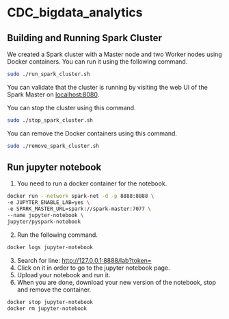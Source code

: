 # CDC_bigdata_analytics

## Building and Running Spark Cluster
We created a Spark cluster with a Master node and two Worker nodes using Docker containers. You can run it using the following command.
```sh
sudo ./run_spark_cluster.sh
```
You can validate that the cluster is running by visiting the web UI of the Spark Master on [localhost:8080](http://localhost:8080/). 

You can stop the cluster using this command.
```sh
sudo ./stop_spark_cluster.sh
```
You can remove the Docker containers using this command.
```sh
sudo ./remove_spark_cluster.sh
```

## Run jupyter notebook

1. You need to run a docker container for the notebook.
```sh
docker run --network spark-net -d -p 8888:8888 \
-e JUPYTER_ENABLE_LAB=yes \
-e SPARK_MASTER_URL=spark://spark-master:7077 \
--name jupyter-notebook \
jupyter/pyspark-notebook

```
2. Run the following command.
```sh
docker logs jupyter-notebook
```
3. Search for line:
http://127.0.0.1:8888/lab?token=<token>
4. Click on it in order to go to the jupyter notebook page.
5. Upload your notebook and run it.
6. When you are done, download your new version of the notebook, stop and remove the container.
```sh
docker stop jupyter-notebook
docker rm jupyter-notebook
```